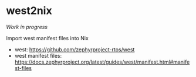 # west2nix

_Work in progress_

Import west manifest files into Nix

- west: https://github.com/zephyrproject-rtos/west
- west manifest files: https://docs.zephyrproject.org/latest/guides/west/manifest.html#manifest-files
